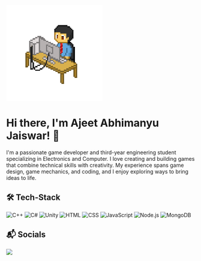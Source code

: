 ![](pixel-art-12601_256.gif)

# Hi there, I'm Ajeet Abhimanyu Jaiswar! 👋
I'm a passionate game developer and third-year engineering student specializing in Electronics and Computer. I love creating and building games that combine technical skills with creativity. My experience spans game design, game mechanics, and coding, and I enjoy exploring ways to bring ideas to life.

## 🛠️ Tech-Stack
![C++](https://img.shields.io/badge/C%2B%2B-00599C?style=flat-square&logo=C%2B%2B&logoColor=white)
![C#](https://img.shields.io/badge/C%23-239120?style=flat-square&logo=C%23&logoColor=white)
![Unity](https://img.shields.io/badge/Unity-100000?style=flat-square&logo=unity&logoColor=white)
![HTML](https://img.shields.io/badge/HTML5-E34F26?style=flat-square&logo=html5&logoColor=white)
![CSS](https://img.shields.io/badge/CSS3-1572B6?style=flat-square&logo=css3&logoColor=white)
![JavaScript](https://img.shields.io/badge/JavaScript-F7DF1E?style=flat-square&logo=javascript&logoColor=black)
![Node.js](https://img.shields.io/badge/Node.js-8CC84B?style=flat-square&logo=nodedotjs&logoColor=white)
![MongoDB](https://img.shields.io/badge/MongoDB-47A248?style=flat-square&logo=mongodb&logoColor=white)

## 📬 Socials
[![](https://img.shields.io/badge/LinkedIn-0077B5?style=flat-square&logo=linkedin&logoColor=white)](https://www.linkedin.com/in/ajeet-jaiswar/)



